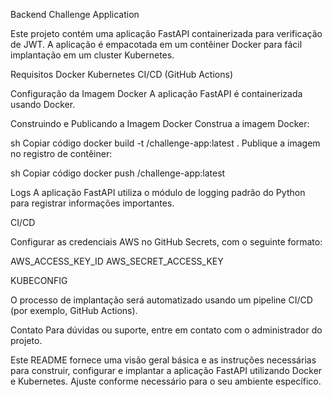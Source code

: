 Backend Challenge Application

Este projeto contém uma aplicação FastAPI containerizada para verificação de JWT. A aplicação é empacotada em um contêiner Docker para fácil implantação em um cluster Kubernetes.

Requisitos
Docker
Kubernetes
CI/CD (GitHub Actions)

Configuração da Imagem Docker
A aplicação FastAPI é containerizada usando Docker. 

Construindo e Publicando a Imagem Docker
Construa a imagem Docker:

sh
Copiar código
docker build -t <seu-registro>/challenge-app:latest .
Publique a imagem no registro de contêiner:

sh
Copiar código
docker push <seu-registro>/challenge-app:latest

Logs
A aplicação FastAPI utiliza o módulo de logging padrão do Python para registrar informações importantes.

CI/CD

Configurar as credenciais AWS no GitHub Secrets, com o seguinte formato:

AWS_ACCESS_KEY_ID
AWS_SECRET_ACCESS_KEY

KUBECONFIG

O processo de implantação será automatizado usando um pipeline CI/CD (por exemplo, GitHub Actions). 




Contato
Para dúvidas ou suporte, entre em contato com o administrador do projeto.

Este README fornece uma visão geral básica e as instruções necessárias para construir, configurar e implantar a aplicação FastAPI utilizando Docker e Kubernetes. Ajuste conforme necessário para o seu ambiente específico.